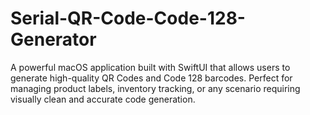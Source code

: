 # Serial-QR-Code-Code-128-Generator
A powerful macOS application built with SwiftUI that allows users to generate high-quality QR Codes and Code 128 barcodes. Perfect for managing product labels, inventory tracking, or any scenario requiring visually clean and accurate code generation.
